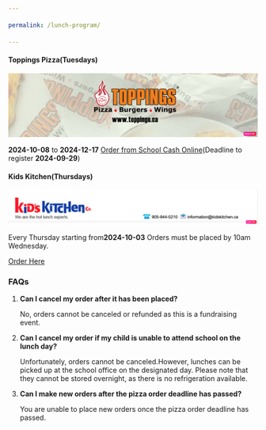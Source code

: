 ```yaml
---

permalink: /lunch-program/

---
```


#### Toppings Pizza(Tuesdays)

![ToppingsLogo](/assets/img/ToppingsLogo.png)

**2024-10-08** to **2024-12-17**
[Order from School Cash Online](https://yrdsb.schoolcashonline.com/)(Deadline to register **2024-09-29**)

#### Kids Kitchen(Thursdays)
![Kids Kitchen Logo](/assets/img/kidsKitchenLogo.png)

Every Thursday starting from**2024-10-03**
Orders must be placed by 10am Wednesday.

[Order Here](https://www.kidskitchen.ca/)


### FAQs

1. **Can I cancel my order after it has been placed?**
   
   No, orders cannot be canceled or refunded as this is a fundraising event.

2. **Can I cancel my order if my child is unable to attend school on the lunch day?**

   Unfortunately, orders cannot be canceled.However, lunches can be picked up at the school office on the designated day. Please note that they cannot be stored overnight, as there is no refrigeration available.

3. **Can I make new orders after the pizza order deadline has passed?**

   You are unable to place new orders once the pizza order deadline has passed.
